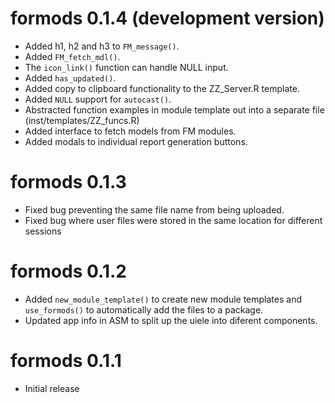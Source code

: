 # formods 0.1.4 (development version)

* Added h1, h2 and h3 to `FM_message()`.
* Added `FM_fetch_mdl()`.
* The `icon_link()` function can handle NULL input.
* Added `has_updated()`.
* Added copy to clipboard functionality to the ZZ_Server.R template.
* Added `NULL` support for `autocast()`.
* Abstracted function examples in module template out into a separate file (inst/templates/ZZ_funcs.R)
* Added interface to fetch models from FM modules.
* Added modals to individual report generation buttons.

# formods 0.1.3 

* Fixed bug preventing the same file name from being uploaded.
* Fixed bug where user files were stored in the same location for different sessions

# formods 0.1.2

* Added `new_module_template()` to create new module templates and `use_formods()` 
to automatically add the files to a package. 
* Updated app info in ASM to split up the uiele into diferent components. 

# formods 0.1.1 

* Initial release
